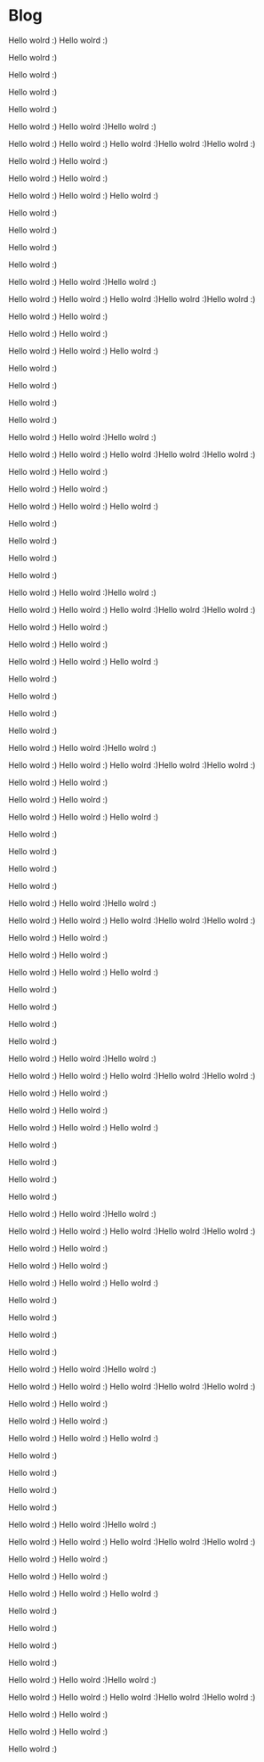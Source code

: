 # Blog

Hello wolrd :)
Hello wolrd :)



Hello wolrd :)





Hello wolrd :)

Hello wolrd :)

Hello wolrd :)


Hello wolrd :)
Hello wolrd :)Hello wolrd :)

Hello wolrd :)
Hello wolrd :)
Hello wolrd :)Hello wolrd :)Hello wolrd :)


Hello wolrd :)
Hello wolrd :)

Hello wolrd :)
Hello wolrd :)

Hello wolrd :)
Hello wolrd :)
Hello wolrd :)



Hello wolrd :)





Hello wolrd :)

Hello wolrd :)

Hello wolrd :)


Hello wolrd :)
Hello wolrd :)Hello wolrd :)

Hello wolrd :)
Hello wolrd :)
Hello wolrd :)Hello wolrd :)Hello wolrd :)


Hello wolrd :)
Hello wolrd :)

Hello wolrd :)
Hello wolrd :)

Hello wolrd :)
Hello wolrd :)
Hello wolrd :)



Hello wolrd :)





Hello wolrd :)

Hello wolrd :)

Hello wolrd :)


Hello wolrd :)
Hello wolrd :)Hello wolrd :)

Hello wolrd :)
Hello wolrd :)
Hello wolrd :)Hello wolrd :)Hello wolrd :)


Hello wolrd :)
Hello wolrd :)

Hello wolrd :)
Hello wolrd :)

Hello wolrd :)
Hello wolrd :)
Hello wolrd :)



Hello wolrd :)





Hello wolrd :)

Hello wolrd :)

Hello wolrd :)


Hello wolrd :)
Hello wolrd :)Hello wolrd :)

Hello wolrd :)
Hello wolrd :)
Hello wolrd :)Hello wolrd :)Hello wolrd :)


Hello wolrd :)
Hello wolrd :)

Hello wolrd :)
Hello wolrd :)

Hello wolrd :)
Hello wolrd :)
Hello wolrd :)



Hello wolrd :)





Hello wolrd :)

Hello wolrd :)

Hello wolrd :)


Hello wolrd :)
Hello wolrd :)Hello wolrd :)

Hello wolrd :)
Hello wolrd :)
Hello wolrd :)Hello wolrd :)Hello wolrd :)


Hello wolrd :)
Hello wolrd :)

Hello wolrd :)
Hello wolrd :)

Hello wolrd :)
Hello wolrd :)
Hello wolrd :)



Hello wolrd :)





Hello wolrd :)

Hello wolrd :)

Hello wolrd :)


Hello wolrd :)
Hello wolrd :)Hello wolrd :)

Hello wolrd :)
Hello wolrd :)
Hello wolrd :)Hello wolrd :)Hello wolrd :)


Hello wolrd :)
Hello wolrd :)

Hello wolrd :)
Hello wolrd :)

Hello wolrd :)
Hello wolrd :)
Hello wolrd :)



Hello wolrd :)





Hello wolrd :)

Hello wolrd :)

Hello wolrd :)


Hello wolrd :)
Hello wolrd :)Hello wolrd :)

Hello wolrd :)
Hello wolrd :)
Hello wolrd :)Hello wolrd :)Hello wolrd :)


Hello wolrd :)
Hello wolrd :)

Hello wolrd :)
Hello wolrd :)

Hello wolrd :)
Hello wolrd :)
Hello wolrd :)



Hello wolrd :)





Hello wolrd :)

Hello wolrd :)

Hello wolrd :)


Hello wolrd :)
Hello wolrd :)Hello wolrd :)

Hello wolrd :)
Hello wolrd :)
Hello wolrd :)Hello wolrd :)Hello wolrd :)


Hello wolrd :)
Hello wolrd :)

Hello wolrd :)
Hello wolrd :)

Hello wolrd :)
Hello wolrd :)
Hello wolrd :)



Hello wolrd :)





Hello wolrd :)

Hello wolrd :)

Hello wolrd :)


Hello wolrd :)
Hello wolrd :)Hello wolrd :)

Hello wolrd :)
Hello wolrd :)
Hello wolrd :)Hello wolrd :)Hello wolrd :)


Hello wolrd :)
Hello wolrd :)

Hello wolrd :)
Hello wolrd :)

Hello wolrd :)
Hello wolrd :)
Hello wolrd :)



Hello wolrd :)





Hello wolrd :)

Hello wolrd :)

Hello wolrd :)


Hello wolrd :)
Hello wolrd :)Hello wolrd :)

Hello wolrd :)
Hello wolrd :)
Hello wolrd :)Hello wolrd :)Hello wolrd :)


Hello wolrd :)
Hello wolrd :)

Hello wolrd :)
Hello wolrd :)

Hello wolrd :)
Hello wolrd :)
Hello wolrd :)



Hello wolrd :)





Hello wolrd :)

Hello wolrd :)

Hello wolrd :)


Hello wolrd :)
Hello wolrd :)Hello wolrd :)

Hello wolrd :)
Hello wolrd :)
Hello wolrd :)Hello wolrd :)Hello wolrd :)


Hello wolrd :)
Hello wolrd :)

Hello wolrd :)
Hello wolrd :)

Hello wolrd :)



